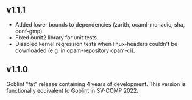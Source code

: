 ## v1.1.1
* Added lower bounds to dependencies (zarith, ocaml-monadic, sha, conf-gmp).
* Fixed ounit2 library for unit tests.
* Disabled kernel regression tests when linux-headers couldn't be downloaded (e.g. in opam-repository opam-ci).

## v1.1.0

Goblint "fat" release containing 4 years of development.
This version is functionally equivalent to Goblint in SV-COMP 2022.
